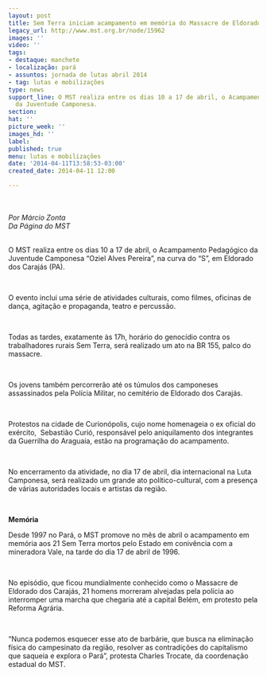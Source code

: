 ```yaml
---
layout: post
title: Sem Terra iniciam acampamento em memória do Massacre de Eldorado dos Carajás
legacy_url: http://www.mst.org.br/node/15962
images: ''
video: ''
tags:
- destaque: manchete
- localização: pará
- assuntos: jornada de lutas abril 2014
- tag: lutas e mobilizações
type: news
support_line: O MST realiza entre os dias 10 a 17 de abril, o Acampamento Pedagógico
  da Juventude Camponesa.
section: 
hat: ''
picture_week: ''
images_hd: ''
label: 
published: true
menu: lutas e mobilizações
date: '2014-04-11T13:58:53-03:00'
created_date: 2014-04-11 12:00

---
```

<p><br><em><br>Por Márcio Zonta<br>Da Página do MST</em></p><p><br>O MST realiza entre os dias 10 a 17 de abril, o Acampamento Pedagógico da Juventude Camponesa “Oziel Alves Pereira”, na curva do “S”, em Eldorado dos Carajás (PA).</p><p>&nbsp;</p><p>O evento inclui uma série de atividades culturais, como filmes, oficinas de dança, agitação e propaganda, teatro e percussão.</p><p>&nbsp;</p><p>Todas as tardes, exatamente às 17h, horário do genocídio contra os trabalhadores rurais Sem Terra, será realizado um ato na BR 155, palco do massacre.</p><p>&nbsp;</p><p>Os jovens também percorrerão até os túmulos dos camponeses assassinados pela Polícia Militar, no cemitério de Eldorado dos Carajás.</p><p>&nbsp;</p><p>Protestos na cidade de Curionópolis, cujo nome homenageia o ex oficial do exército, &nbsp;Sebastião Curió, responsável pelo aniquilamento dos integrantes da Guerrilha do Araguaia, estão na programação do acampamento.</p><p>&nbsp;</p><p>No encerramento da atividade, no dia 17 de abril, dia internacional na Luta Camponesa, será realizado um grande ato político-cultural, com a presença de várias autoridades locais e artistas da região.</p><p>&nbsp;</p><p><strong>Memória</strong></p><p>Desde 1997 no Pará, o MST promove no mês de abril o acampamento em memória aos 21 Sem Terra mortos pelo Estado em conivência com a mineradora Vale, na tarde do dia 17 de abril de 1996.</p><p>&nbsp;</p><p>No episódio, que ficou mundialmente conhecido como o Massacre de Eldorado dos Carajás, 21 homens morreram alvejadas pela polícia ao interromper uma marcha que chegaria até a capital Belém, em protesto pela Reforma Agrária.</p><p>&nbsp;</p><p>“Nunca podemos esquecer esse ato de barbárie, que busca na eliminação física do campesinato da região, resolver as contradições do capitalismo que saqueia e explora o Pará”, protesta Charles Trocate, da coordenação estadual do MST.</p><div>&nbsp;</div><div>&nbsp;</div>
